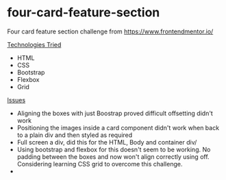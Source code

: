 # four-card-feature-section
 Four card feature section challenge from https://www.frontendmentor.io/



<u>Technologies Tried</u>

- HTML
- CSS
- Bootstrap 
- Flexbox
- Grid



<u>Issues</u> 

- Aligning the boxes with just Boostrap proved difficult offsetting didn't work
- Positioning the images inside a card component didn't work when back to a plain div and then styled as required
- Full screen a div, did this for the HTML, Body and container div/
- Using bootstrap and flexbox for this doesn't seem to be working. No padding between the boxes and now won't align correctly using off. Considering learning CSS grid to overcome this challenge. 
- 

